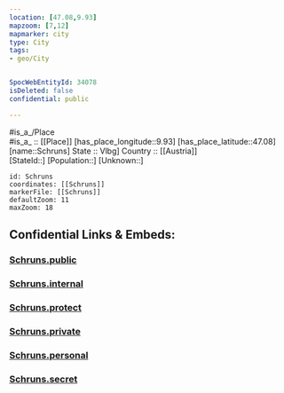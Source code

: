 ```yaml
---
location: [47.08,9.93] 
mapzoom: [7,12] 
mapmarker: city 
type: City
tags:
- geo/City


SpocWebEntityId: 34078
isDeleted: false
confidential: public

---
```

#is_a_/Place  
#is_a_ :: [[Place]] 
[has_place_longitude::9.93] 
[has_place_latitude::47.08] 
[name::Schruns] 
State :: Vlbg] 
Country :: [[Austria]]  
[StateId::] 
[Population::] 
[Unknown::] 


```leaflet
id: Schruns
coordinates: [[Schruns]] 
markerFile: [[Schruns]] 
defaultZoom: 11 
maxZoom: 18
```


## Confidential Links & Embeds: 

### [Schruns.public](/_public/\Earth\Continent\Europe\Europe~Central\Austria\Austrias_States\Vorarlberg\CitySchruns.public.md) 

### [Schruns.internal](/_internal/\Earth\Continent\Europe\Europe~Central\Austria\Austrias_States\Vorarlberg\CitySchruns.internal.md) 

### [Schruns.protect](/_protect/\Earth\Continent\Europe\Europe~Central\Austria\Austrias_States\Vorarlberg\CitySchruns.protect.md) 

### [Schruns.private](/_private/\Earth\Continent\Europe\Europe~Central\Austria\Austrias_States\Vorarlberg\CitySchruns.private.md) 

### [Schruns.personal](/_personal/\Earth\Continent\Europe\Europe~Central\Austria\Austrias_States\Vorarlberg\CitySchruns.personal.md) 

### [Schruns.secret](/_secret/\Earth\Continent\Europe\Europe~Central\Austria\Austrias_States\Vorarlberg\CitySchruns.secret.md)

